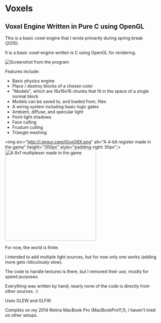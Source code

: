 Voxels
==============

Voxel Engine Written in Pure C using OpenGL
--------------

This is a basic voxel engine that I wrote primarily during spring break (2015).

It is a basic voxel engine written is C using OpenGL for rendering.

![Screenshot from the program](http://i.imgur.com/GjtyJOd.png)

Features include:
  * Basic physics engine
  * Place / destroy blocks of a chosen color
  * "Models", which are 16x16x16 chunks that fit in the space of a single normal block
  * Models can be saved to, and loaded from, files
  * A wiring system including basic logic gates
  * Ambient, diffuse, and specular light
  * Point light shadows
  * Face culling
  * Frustum culling
  * Triangle meshing

<img src="http://i.imgur.com/iGvxO6X.png" alt="A 4-bit register made in the game" height="300px" style="padding-right: 50px";>
<img src="http://i.imgur.com/Hso8R2q.png" alt="A 8x1 multiplexer made in the game" height="300px">

For now, the world is finite.

I intended to add multiple light sources, but for now only one works (adding more gets ridiculously slow).

The code to handle textures is there, but I removed their use, mostly for speed purposes.

Everything was written by hand; nearly none of the code is directly from other sources. :)

Uses GLEW and GLFW.

Compiles on my 2014 Retina MacBook Pro (MacBookPro11,1); I haven't tried on other setups.
